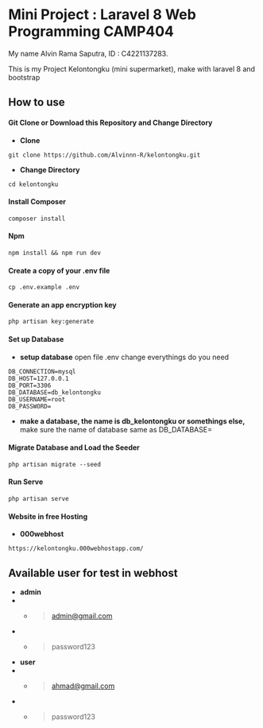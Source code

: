 # Mini Project : Laravel 8 Web Programming CAMP404

My name Alvin Rama Saputra, ID : C4221137283.

This is my Project Kelontongku (mini supermarket), make with laravel 8 and bootstrap

## How to use
#### Git Clone or Download this Repository and Change Directory
- **Clone**
```
git clone https://github.com/Alvinnn-R/kelontongku.git
```
- **Change Directory**
```
cd kelontongku
```

#### Install Composer
```
composer install
```
#### Npm 
```
npm install && npm run dev
```

#### Create a copy of your .env file
```
cp .env.example .env
```
#### Generate an app encryption key
```
php artisan key:generate
```
#### Set up Database
- **setup database**
open file .env change everythings do you need
```
DB_CONNECTION=mysql
DB_HOST=127.0.0.1
DB_PORT=3306
DB_DATABASE=db_kelontongku
DB_USERNAME=root
DB_PASSWORD=
```
- **make a database, the name is db_kelontongku or somethings else,**
make sure the name of database same as DB_DATABASE=

#### Migrate Database and Load the Seeder
```
php artisan migrate --seed
```

#### Run Serve
```
php artisan serve
```

#### Website in free Hosting 
- **000webhost**
```
https://kelontongku.000webhostapp.com/
```

## Available user for test in webhost
- **admin**
- - > admin@gmail.com
- - > password123
- **user**
- - > ahmad@gmail.com
- - > password123
